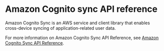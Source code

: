# Amazon Cognito sync API reference<a name="cognito-sync-api-reference"></a>

Amazon Cognito Sync is an AWS service and client library that enables cross\-device syncing of application\-related user data\.

For more information on Amazon Cognito Sync API Reference, see [Amazon Cognito Sync API Reference](https://docs.aws.amazon.com/cognitosync/latest/APIReference/)\.